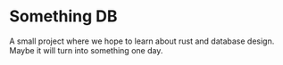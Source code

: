 # Something DB

A small project where we hope to learn about rust and database design. Maybe it will turn into something one day.
